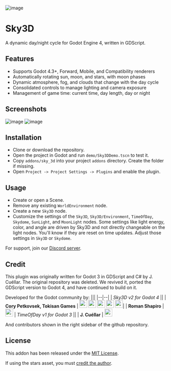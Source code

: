 ![image](https://github.com/TokisanGames/Sky3D/blob/main/screenshots/sky3d-800px.jpg)


# Sky3D

A dynamic day/night cycle for Godot Engine 4, written in GDScript.


## Features

* Supports Godot 4.3+, Forward, Mobile, and Compatibility renderers
* Automatically rotating sun, moon, and stars, with moon phases
* Dynamic atmosphere, fog, and clouds that change with the day cycle
* Consolidated controls to manage lighting and camera exposure
* Management of game time: current time, day length, day or night


## Screenshots

![image](https://github.com/TokisanGames/Sky3D/blob/main/screenshots/oota-tree-800px.jpg)
![image](https://github.com/TokisanGames/Sky3D/blob/main/screenshots/oota-windmill-800px.jpg)


## Installation

* Clone or download the repository. 
* Open the project in Godot and run `demo/Sky3DDemo.tscn` to test it.
* Copy `addons/sky_3d` into your project `addons` directory. Create the folder if missing.
* Open `Project -> Project Settings -> Plugins` and enable the plugin. 


## Usage

* Create or open a Scene.
* Remove any existing `WorldEnvironment` node.
* Create a new `Sky3D` node.
* Customize the settings of the `Sky3D`, `Sky3D/Environment`, `TimeOfDay`, `Skydome`, `SunLight`, and `MoonLight` nodes. Some settings like light energy, color, and angle are driven by Sky3D and not directly changeable on the light nodes. You'll know if they are reset on time updates. Adjust those settings in `Sky3D` or `Skydome`.

For support, join our [Discord server](https://tokisan.com/discord).


## Credit

This plugin was originally written for Godot 3 in GDScript and C# by J. Cuéllar. The original repository was deleted. We revived it, ported the GDScript version to Godot 4, and have continued to build on it.

Developed for the Godot community by:
|||
|--|--|
| *Sky3D v2 for Godot 4* ||
| **Cory Petkovsek, Tokisan Games** | [<img src="https://github.com/dmhendricks/signature-social-icons/blob/master/icons/round-flat-filled/35px/twitter.png?raw=true" width="24"/>](https://twitter.com/TokisanGames) [<img src="https://github.com/dmhendricks/signature-social-icons/blob/master/icons/round-flat-filled/35px/github.png?raw=true" width="24"/>](https://github.com/TokisanGames) [<img src="https://github.com/dmhendricks/signature-social-icons/blob/master/icons/round-flat-filled/35px/www.png?raw=true" width="24"/>](https://tokisan.com/) [<img src="https://github.com/dmhendricks/signature-social-icons/blob/master/icons/round-flat-filled/35px/discord.png?raw=true" width="24"/>](https://tokisan.com/discord) [<img src="https://github.com/dmhendricks/signature-social-icons/blob/master/icons/round-flat-filled/35px/youtube.png?raw=true" width="24"/>](https://www.youtube.com/@TokisanGames)|
| **Roman Shapiro** | [<img src="https://github.com/dmhendricks/signature-social-icons/blob/master/icons/round-flat-filled/35px/github.png?raw=true" width="24"/>](https://github.com/rds1983)
| *TimeOfDay v1 for Godot 3* ||
| **J. Cuéllar** | [<img src="https://github.com/dmhendricks/signature-social-icons/blob/master/icons/round-flat-filled/35px/twitter.png?raw=true" width="24"/>](https://twitter.com/JayKuellar) 

And contributors shown in the right sidebar of the github repository.


## License

This addon has been released under the [MIT License](LICENSE.txt).

If using the stars asset, you must [credit the author](https://github.com/TokisanGames/Sky3D/blob/main/addons/sky_3d/assets/thirdparty/textures/milkyway/LICENSE.md).
